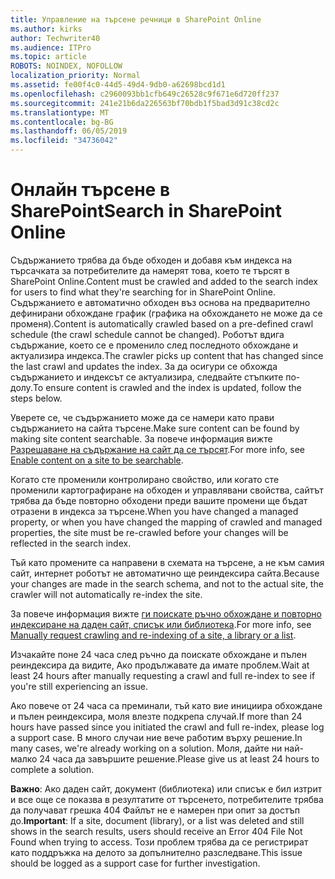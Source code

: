 ```yaml
---
title: Управление на търсене речници в SharePoint Online
ms.author: kirks
author: Techwriter40
ms.audience: ITPro
ms.topic: article
ROBOTS: NOINDEX, NOFOLLOW
localization_priority: Normal
ms.assetid: fe00f4c0-44d5-49d4-9db0-a62698bcd1d1
ms.openlocfilehash: c2960093bb1cfb649c26528c9f671e6d720ff237
ms.sourcegitcommit: 241e21b6da226563bf70bdb1f5bad3d91c38cd2c
ms.translationtype: MT
ms.contentlocale: bg-BG
ms.lasthandoff: 06/05/2019
ms.locfileid: "34736042"
---
```

# <a name="search-in-sharepoint-online"></a><span data-ttu-id="d6b07-102">Онлайн търсене в SharePoint</span><span class="sxs-lookup"><span data-stu-id="d6b07-102">Search in SharePoint Online</span></span>

<span data-ttu-id="d6b07-103">Съдържанието трябва да бъде обходен и добавя към индекса на търсачката за потребителите да намерят това, което те търсят в SharePoint Online.</span><span class="sxs-lookup"><span data-stu-id="d6b07-103">Content must be crawled and added to the search index for users to find what they're searching for in SharePoint Online.</span></span> <span data-ttu-id="d6b07-104">Съдържанието е автоматично обходен въз основа на предварително дефинирани обхождане график (графика на обхождането не може да се променя).</span><span class="sxs-lookup"><span data-stu-id="d6b07-104">Content is automatically crawled based on a pre-defined crawl schedule (the crawl schedule cannot be changed).</span></span> <span data-ttu-id="d6b07-105">Роботът вдига съдържание, което се е променило след последното обхождане и актуализира индекса.</span><span class="sxs-lookup"><span data-stu-id="d6b07-105">The crawler picks up content that has changed since the last crawl and updates the index.</span></span> <span data-ttu-id="d6b07-106">За да осигури се обхожда съдържанието и индексът се актуализира, следвайте стъпките по-долу.</span><span class="sxs-lookup"><span data-stu-id="d6b07-106">To ensure content is crawled and the index is updated, follow the steps below.</span></span>

<span data-ttu-id="d6b07-107">Уверете се, че съдържанието може да се намери като прави съдържанието на сайта търсене.</span><span class="sxs-lookup"><span data-stu-id="d6b07-107">Make sure content can be found by making site content searchable.</span></span> <span data-ttu-id="d6b07-108">За повече информация вижте [Разрешаване на съдържание на сайт да се търсят](https://docs.microsoft.com/en-us/sharepoint/make-site-content-searchable).</span><span class="sxs-lookup"><span data-stu-id="d6b07-108">For more info, see [Enable content on a site to be searchable](https://docs.microsoft.com/en-us/sharepoint/make-site-content-searchable).</span></span>

<span data-ttu-id="d6b07-109">Когато сте променили контролирано свойство, или когато сте променили картографиране на обходен и управлявани свойства, сайтът трябва да бъде повторно обходени преди вашите промени ще бъдат отразени в индекса за търсене.</span><span class="sxs-lookup"><span data-stu-id="d6b07-109">When you have changed a managed property, or when you have changed the mapping of crawled and managed properties, the site must be re-crawled before your changes will be reflected in the search index.</span></span> 

<span data-ttu-id="d6b07-110">Тъй като промените са направени в схемата на търсене, а не към самия сайт, интернет роботът не автоматично ще реиндексира сайта.</span><span class="sxs-lookup"><span data-stu-id="d6b07-110">Because your changes are made in the search schema, and not to the actual site, the crawler will not automatically re-index the site.</span></span> 

<span data-ttu-id="d6b07-111">За повече информация вижте [ги поискате ръчно обхождане и повторно индексиране на даден сайт, списък или библиотека](https://docs.microsoft.com/en-us/sharepoint/crawl-site-conten).</span><span class="sxs-lookup"><span data-stu-id="d6b07-111">For more info, see [Manually request crawling and re-indexing of a site, a library or a list](https://docs.microsoft.com/en-us/sharepoint/crawl-site-conten).</span></span>

 <span data-ttu-id="d6b07-112">Изчакайте поне 24 часа след ръчно да поискате обхождане и пълен реиндексира да видите, Ако продължавате да имате проблем.</span><span class="sxs-lookup"><span data-stu-id="d6b07-112">Wait at least 24 hours after manually requesting a crawl and full re-index to see if you're still experiencing an issue.</span></span> 

<span data-ttu-id="d6b07-113">Ако повече от 24 часа са преминали, тъй като вие инициира обхождане и пълен реиндексира, моля влезте подкрепа случай.</span><span class="sxs-lookup"><span data-stu-id="d6b07-113">If more than 24 hours have passed since you initiated the crawl and full re-index, please log a support case.</span></span> <span data-ttu-id="d6b07-114">В много случаи ние вече работим върху решение.</span><span class="sxs-lookup"><span data-stu-id="d6b07-114">In many cases, we're already working on a solution.</span></span> <span data-ttu-id="d6b07-115">Моля, дайте ни най-малко 24 часа да завършите решение.</span><span class="sxs-lookup"><span data-stu-id="d6b07-115">Please give us at least 24 hours to complete a solution.</span></span>

<span data-ttu-id="d6b07-116">**Важно**: Ако даден сайт, документ (библиотека) или списък е бил изтрит и все още се показва в резултатите от търсенето, потребителите трябва да получават грешка 404 Файлът не е намерен при опит за достъп до.</span><span class="sxs-lookup"><span data-stu-id="d6b07-116">**Important**: If a site, document (library), or a list was deleted and still shows in the search results, users should receive an Error 404 File Not Found when trying to access.</span></span> <span data-ttu-id="d6b07-117">Този проблем трябва да се регистрират като поддръжка на делото за допълнително разследване.</span><span class="sxs-lookup"><span data-stu-id="d6b07-117">This issue should be logged as a support case for further investigation.</span></span> 



